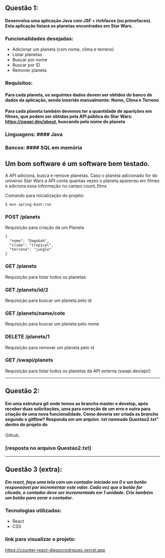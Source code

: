 ## Questão 1:
#### Desenvolva uma aplicação Java com JSF + richfaces (ou primefaces). Esta aplicação listará os planetas encontrados em Star Wars.
### Funcionalidades desejadas:
- Adicionar um planeta (com nome, clima e terreno)
- Listar planetas
- Buscar por nome
- Buscar por ID
- Remover planeta

### Requisitos:
#### Para cada planeta, os seguintes dados devem ser obtidos do banco de dados da aplicação, sendo inserido manualmente: Nome, Clima e Terreno
#### Para cada planeta também devemos ter a quantidade de aparições em filmes, que podem ser obtidas pela API pública do Star Wars: https://swapi.dev/about, buscando pelo nome do planeta

### Linguagens: #### Java
### Bancos: #### SQL em memória

Um bom software é um software bem testado.
-------------
A API adiciona, busca e remove planetas. Caso o planeta adicionado for do universo Star Wars a API conta quantas vezes o planeta apareceu em filmes e adiciona essa informação no campo count_films

Comando para inicialização do projeto:
```
$ mvn spring-boot:run
```
### POST /planets
Requisição para criação de um Planeta
```
{
  "nome": "Dagobah", 
  "clima": "tropical",
  "terreno": "jungle"
}
```
### GET /planets
Requisição para listar todos os planetas

### GET /planets/id/2
Requisição para buscar um planeta pelo id

### GET /planets/name/cote
Requisição para buscar um planeta pelo nome

### DELETE /planets/1
Requisição para remover um planeta pelo id

### GET /swapi/planets
Requisição para listar todos os planetas da API externa (swapi.dev/api/)
___________________________________________

## Questão 2:

#### Em uma estrutura git onde temos as branchs master e develop, após receber duas solicitações, uma para correção de um erro e outra para criação de uma nova funcionalidade. Como deveria ser criada as branchs segundo o gitflow? Responda em um arquivo .txt nomeado Questao2.txt” dentro do projeto do
Github.

### [resposta no arquivo Questao2.txt]
___________________________________________

## Questão 3 (extra):

##### Em react, faça uma tela com um contador iniciado em 0 e um botão responsável por incrementar este valor. Cada vez que o botão for clicado, o contador deve ser incrementado em 1 unidade. Crie também um botão para zerar o contador. 

### Tecnologias utilizadas:
- React
- CSS

### link para visualizar o projeto:
https://counter-react-diegocrodrigues.vercel.app

